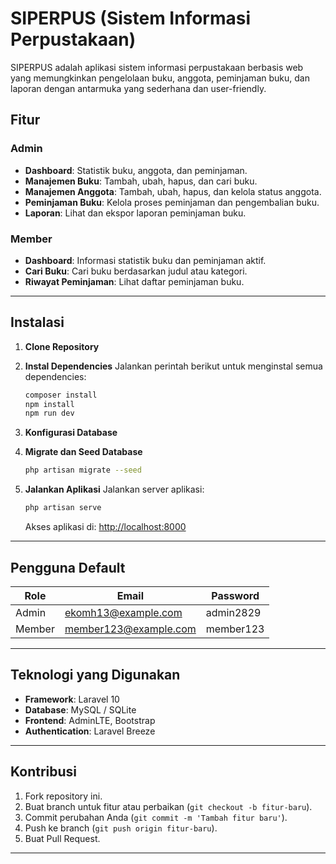 # SIPERPUS (Sistem Informasi Perpustakaan)

SIPERPUS adalah aplikasi sistem informasi perpustakaan berbasis web yang memungkinkan pengelolaan buku, anggota, peminjaman buku, dan laporan dengan antarmuka yang sederhana dan user-friendly.

## Fitur

### **Admin**
- **Dashboard**: Statistik buku, anggota, dan peminjaman.
- **Manajemen Buku**: Tambah, ubah, hapus, dan cari buku.
- **Manajemen Anggota**: Tambah, ubah, hapus, dan kelola status anggota.
- **Peminjaman Buku**: Kelola proses peminjaman dan pengembalian buku.
- **Laporan**: Lihat dan ekspor laporan peminjaman buku.

### **Member**
- **Dashboard**: Informasi statistik buku dan peminjaman aktif.
- **Cari Buku**: Cari buku berdasarkan judul atau kategori.
- **Riwayat Peminjaman**: Lihat daftar peminjaman buku.

---

## Instalasi

1. **Clone Repository**

2. **Instal Dependencies**
   Jalankan perintah berikut untuk menginstal semua dependencies:
   ```bash
   composer install
   npm install
   npm run dev
   ```

3. **Konfigurasi Database**

4. **Migrate dan Seed Database**
   ```bash
   php artisan migrate --seed
   ```

5. **Jalankan Aplikasi**
   Jalankan server aplikasi:
   ```bash
   php artisan serve
   ```
   Akses aplikasi di: [http://localhost:8000](http://localhost:8000)

---

## Pengguna Default

| **Role**  | **Email**            | **Password** |
|-----------|----------------------|--------------|
| Admin     | ekomh13@example.com    | admin2829     |
| Member    | member123@example.com   | member123     |

---

## Teknologi yang Digunakan

- **Framework**: Laravel 10
- **Database**: MySQL / SQLite
- **Frontend**: AdminLTE, Bootstrap
- **Authentication**: Laravel Breeze

---

## Kontribusi

1. Fork repository ini.
2. Buat branch untuk fitur atau perbaikan (`git checkout -b fitur-baru`).
3. Commit perubahan Anda (`git commit -m 'Tambah fitur baru'`).
4. Push ke branch (`git push origin fitur-baru`).
5. Buat Pull Request.

---
